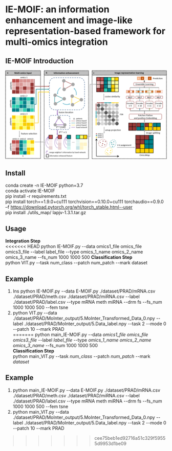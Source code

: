# IE-MOIF: an information enhancement and image-like representation-based framework for multi-omics integration
## IE-MOIF Introduction
![image](https://github.com/CHNzhwei/IE-MOIF/blob/master/IE-MOIF.png)
## Install
conda create -n IE-MOIF python=3.7<br>
conda activate IE-MOIF<br>
pip install -r requirements.txt<br>
pip install torch==1.9.0+cu111 torchvision==0.10.0+cu111 torchaudio==0.9.0 –f https://download.pytorch.org/whl/torch_stable.html--user<br>
pip install ./utils_map/ lapjv-1.3.1.tar.gz<br>
## Usage
<b>Integration Step</b><br>
<<<<<<< HEAD
python IE-MOIF.py --data omics1_file omics_file omics3_file --label label_file --type omics_1_name omics_2_name omics_3_name --fs_num 1000 1000 500
<b>Classification Step</b><br>
python VIT.py --task num_class --patch num_patch --mark dataset
## Example

1. Ins python IE-MOIF.py --data E-MOIF.py ./dataset/PRAD/mRNA.csv ./dataset/PRAD/meth.csv ./dataset/PRAD/miRNA.csv --label ./dataset/PRAD/label.csv --type mRNA meth miRNA --drm fs --fs_num 1000 1000 500 --fem tsne<br>
2. python VIT.py --data ./dataset/PRAD/MoInter_output/5.MoInter_Transformed_Data_0.npy --label ./dataset/PRAD/MoInter_output/5.Data_label.npy --task 2 --mode 0 --patch 10 --mark PRAD<br>
=======
python main_IE-MOIF.py --data <i>omics1_file omics_file omics3_file</i> --label <i>label_file</i> --type <i>omics_1_name omics_2_name omics_3_name</i> --fs_num 1000 1000 500<br>
<b>Classification Step</b><br>
python main_VIT.py --task <i>num_class</i> --patch <i>num_patch</i> --mark <i>dataset</i>
## Example
1. python main_IE-MOIF.py --data E-MOIF.py ./dataset/PRAD/mRNA.csv ./dataset/PRAD/meth.csv ./dataset/PRAD/miRNA.csv --label ./dataset/PRAD/label.csv --type mRNA meth miRNA --drm fs --fs_num 1000 1000 500 --fem tsne<br>
2. python main_VIT.py --data ./dataset/PRAD/MoInter_output/5.MoInter_Transformed_Data_0.npy --label ./dataset/PRAD/MoInter_output/5.Data_label.npy --task 2 --mode 0 --patch 10 --mark PRAD<br>
>>>>>>> cee75beb1ed92716a51c329f59555d9953d1be09
